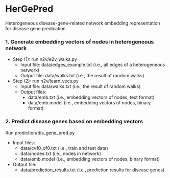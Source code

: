 # HerGePred
Heterogeneous disease-gene-related network embedding representation for disease gene predication

### 1. Generate embedding vectors of nodes in heterogeneous network
+ Step (1): run n2v/e2v_walks.py
   + Input file: 
   data/edges_example.txt (i.e., all edges of a heterogeneous network)
   + Output file: 
   data/walks.txt (i.e., the result of random walks)
+ Step (2): run n2v/learn_vecs.py
   + Input file: 
   data/walks.txt (i.e., the result of random walks)
   + Output files: 
      + data/emb.txt (i.e., embedding vectors of nodes, text format)
      + data/emb.model (i.e., embedding vectors of nodes, binary format)


### 2. Predict disease genes based on embedding vectors
Run prediction/dis_gene_pred.py
   + Input files: 
      + data/cv10_of0.txt (i.e., train and test data)
      + data/nodes.txt (i.e., nodes in network)
      + data/emb.model (i.e., embedding vectors of nodes, binary format)
   + Output file:
      + data/prediction_results.txt (i.e., prediction results for disease genes)
